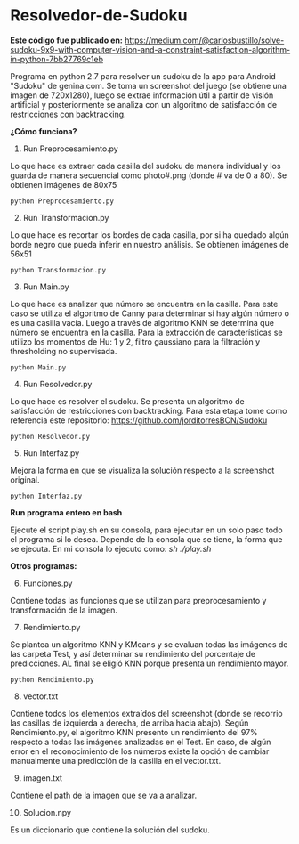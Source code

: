 # Resolvedor-de-Sudoku

**Este código fue publicado en:** https://medium.com/@carlosbustillo/solve-sudoku-9x9-with-computer-vision-and-a-constraint-satisfaction-algorithm-in-python-7bb27769c1eb

Programa en python 2.7 para resolver un sudoku de la app para Android "Sudoku" de genina.com.
Se toma un screenshot del juego (se obtiene una imagen de 720x1280), luego se extrae información útil a partir de visión artificial y posteriormente se analiza con un algoritmo de satisfacción de restricciones con backtracking. 

**¿Cómo funciona?**
1) Run Preprocesamiento.py

Lo que hace es extraer cada casilla del sudoku de manera individual y los guarda de manera secuencial como photo#.png (donde # va de 0 a 80).
Se obtienen imágenes de 80x75

```python Preprocesamiento.py```

2) Run Transformacion.py

Lo que hace es recortar los bordes de cada casilla, por si ha quedado algún borde negro que pueda inferir en nuestro análisis.
Se obtienen imágenes de 56x51

```python Transformacion.py```

3) Run Main.py

Lo que hace es analizar que número se encuentra en la casilla.
Para este caso se utiliza el algoritmo de Canny para determinar si hay algún número o es una casilla vacía.
Luego a través de algoritmo KNN se determina que número se encuentra en la casilla.
Para la extracción de características se utilizo los momentos de Hu: 1 y 2, filtro gaussiano para la filtración y thresholding no supervisada.

```python Main.py```

4) Run Resolvedor.py

Lo que hace es resolver el sudoku.
Se presenta un algoritmo de satisfacción de restricciones con backtracking.
Para esta etapa tome como referencia este repositorio: https://github.com/jorditorresBCN/Sudoku

```python Resolvedor.py```

5) Run Interfaz.py

Mejora la forma en que se visualiza la solución respecto a la screenshot original. 

```python Interfaz.py```

**Run programa entero en bash**

Ejecute el script play.sh en su consola, para ejecutar en un solo paso todo el programa si lo desea.
Depende de la consola que se tiene, la forma que se ejecuta.
En mi consola lo ejecuto como: *sh ./play.sh*

**Otros programas:**

6) Funciones.py

Contiene todas las funciones que se utilizan para preprocesamiento y transformación de la imagen.

7) Rendimiento.py

Se plantea un algoritmo KNN y KMeans y se evaluan todas las imágenes de las carpeta Test, y así determinar su rendimiento del porcentaje de predicciones.
AL final se eligíó KNN porque presenta un rendimiento mayor.

```python Rendimiento.py```

8) vector.txt

Contiene todos los elementos extraídos del screenshot (donde se recorrio las casillas de izquierda a derecha, de arriba hacia abajo).
Según Rendimiento.py, el algoritmo KNN presento un rendimiento del 97% respecto a todas las imágenes analizadas en el Test. En caso, de algún error en el reconocimiento de los números existe la opción de cambiar manualmente una predicción de la casilla en el vector.txt.

9) imagen.txt

Contiene el path de la imagen que se va a analizar.

10) Solucion.npy

Es un diccionario que contiene la solución del sudoku. 

